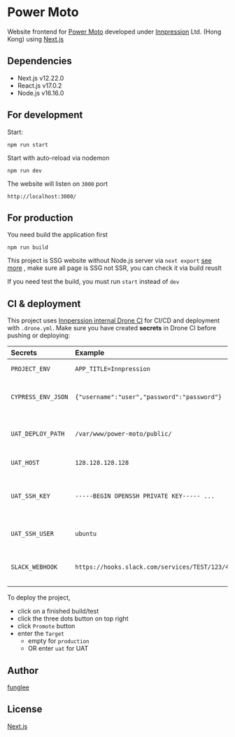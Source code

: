 # Power Moto

Website frontend for [Power Moto](http://powermoto.innpressionhost.com) developed under [Innpression](https://www.innpression.com) Ltd. (Hong Kong) using [Next.js](https://nextjs.org)
 
## Dependencies

* Next.js v12.22.0
* React.js v17.0.2
* Node.js v16.16.0

## For development

Start:
```
npm run start
```

Start with auto-reload via nodemon
```
npm run dev
```

The website will listen on `3000` port
```
http://localhost:3000/
```

## For production

You need build the application first
```
npm run build
```

This project is SSG website without Node.js server via `next export` [see more](https://nextjs.org/docs/advanced-features/static-html-export)
, make sure all page is SSG not SSR, you can check it via build reuslt

If you need test the build, you must run `start` instead of `dev`

## CI & deployment

This project uses [Innperssion internal Drone CI](https://drone.innpression.com/) for CI/CD and deployment with `.drone.yml`. Make sure you have created **secrets** in Drone CI before pushing or deploying:

| Secrets | Example | Description |
| :--- | :--- | :--- |
| `PROJECT_ENV` | `APP_TITLE=Innpression` | **Required**. The content of `.env` |
| `CYPRESS_ENV_JSON` | `{"username":"user","password":"password"}` | **Required**. The minified JSON string of `cypress.env.json` |
| `UAT_DEPLOY_PATH` | `/var/www/power-moto/public/` | **Required**. The target folder of UAT deployment (end with slash) |
| `UAT_HOST` | `128.128.128.128` | **Required**. UAT server host |
| `UAT_SSH_KEY` | `-----BEGIN OPENSSH PRIVATE KEY----- ...` | **Required**. UAT server SSH private key (without passphrase) |
| `UAT_SSH_USER` | `ubuntu` | **Required**. UAT server SSH username |
| `SLACK_WEBHOOK` | `https://hooks.slack.com/services/TEST/123/456` | **Optional**. Drone CI Slack notification webhook |

To deploy the project,
- click on a finished build/test
- click the three dots button on top right
- click `Promote` button
- enter the `Target` 
    - empty for `production`
    - OR enter `uat` for UAT

## Author

[funglee](fung@innpression.com)

## License

[Next.js](https://github.com/vercel/next.js/blob/canary/license.md)
